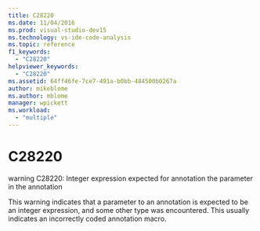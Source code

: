 ```yaml
---
title: C28220
ms.date: 11/04/2016
ms.prod: visual-studio-dev15
ms.technology: vs-ide-code-analysis
ms.topic: reference
f1_keywords:
  - "C28220"
helpviewer_keywords:
  - "C28220"
ms.assetid: 64ff46fe-7ce7-491a-b0bb-484500b0267a
author: mikeblome
ms.author: mblome
manager: wpickett
ms.workload:
  - "multiple"
---
```

# C28220
warning C28220: Integer expression expected for annotation the parameter in the annotation

 This warning indicates that a parameter to an annotation is expected to be an integer expression, and some other type was encountered. This usually indicates an incorrectly coded annotation macro.